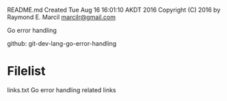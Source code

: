 README.md
Created Tue Aug 16 16:01:10 AKDT 2016
Copyright (C) 2016 by Raymond E. Marcil <marcilr@gmail.com>


Go error handling

github: git-dev-lang-go-error-handling


Filelist
========
links.txt
  Go error handling related links
